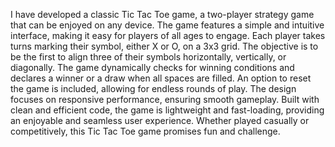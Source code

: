 I have developed a classic Tic Tac Toe game, a two-player strategy game that can be enjoyed on any device. The game features a simple and intuitive interface, making it easy for players of all ages to engage. 
Each player takes turns marking their symbol, either X or O, on a 3x3 grid. The objective is to be the first to align three of their symbols horizontally, vertically, or diagonally. The game dynamically checks 
for winning conditions and declares a winner or a draw when all spaces are filled. An option to reset the game is included, allowing for endless rounds of play. The design focuses on responsive performance, 
ensuring smooth gameplay. Built with clean and efficient code, the game is lightweight and fast-loading, providing an enjoyable and seamless user experience. Whether played casually or competitively, 
this Tic Tac Toe game promises fun and challenge.


